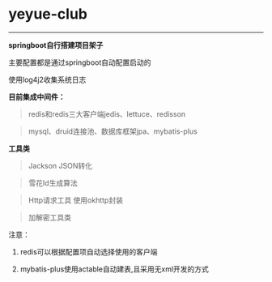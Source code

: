 # yeyue-club

***

**springboot自行搭建项目架子**

主要配置都是通过springboot自动配置启动的

使用log4j2收集系统日志

**目前集成中间件：**

> redis和redis三大客户端jedis、lettuce、redisson

> mysql、druid连接池、数据库框架jpa、mybatis-plus

**工具类**

> Jackson JSON转化

> 雪花Id生成算法

> Http请求工具 使用okhttp封装

> 加解密工具类

注意：

1. redis可以根据配置项自动选择使用的客户端

2. mybatis-plus使用actable自动建表,且采用无xml开发的方式